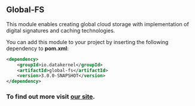 ## Global-FS

This module enables creating global cloud storage with implementation of digital signatures and caching technologies.

You can add this module to your project by inserting the following dependency to **pom.xml**:
```xml
<dependency>
    <groupId>io.datakernel</groupId>
    <artifactId>global-fs</artifactId>
    <version>3.0.0-SNAPSHOT</version>
</dependency>
```

### To find out more visit [our site](https://datakernel.io/docs/global/global-fs.html).